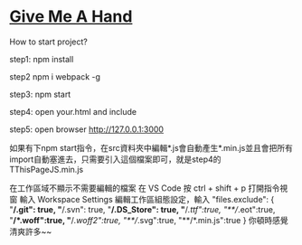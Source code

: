 # [Give Me A Hand](http://10.16.133.102:53515/StaticPage/Mission/index2.html) 

How to start project?

step1:
npm install 

step2
npm i webpack -g

step3:
npm start

step4: open your.html and include
<script src="src/vendor.js"></script>
<script src="https://maps.googleapis.com/maps/api/js?key=AIzaSyAd8CIfC7a5QepYroYyRMwYxPSRx1sd9yA"></script>
<script src="src/ThisPageJS.min.js"></script>

step5: open browser
http://127.0.0.1:3000


如果有下npm start指令，在src資料夾中編輯*.js會自動產生*.min.js並且會把所有import自動塞進去，只需要引入這個檔案即可，就是step4的TThisPageJS.min.js


在工作區域不顯示不需要編輯的檔案
在 VS Code 按 ctrl + shift + p 打開指令視窗
輸入 Workspace Settings 編輯工作區組態設定，輸入
	"files.exclude": {
		"**/.git": true,
		"**/.svn": true,
		"**/.DS_Store": true,
		"**/*.ttf":true,
		"**/*.eot":true,
		"**/*.woff":true,
		"**/*.woff2":true,
		"**/*.svg":true,
		"**/*.min.js":true
	}
你頓時感覺清爽許多~~